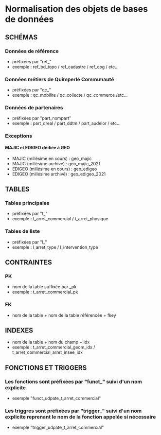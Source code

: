 # Normalisation des objets de bases de données

## SCHÉMAS
### Données de référence
- préfixées par "ref_"
- exemple : ref_bd_topo / ref_cadastre / ref_cog / etc...
### Données métiers de Quimperlé Communauté
- préfixées par "qc_"
- exemple : qc_mobilite / qc_collecte / qc_commerce /etc...
### Données de partenaires
- préfixées par "part_nompart"
- exemple : part_dreal / part_ddtm / part_audelor / etc...
### Exceptions
#### MAJIC et EDIGEO dédiée à GEO
  - MAJIC (millésime en cours) : geo_majic
  - MAJIC (millésime archivé) : geo_majic_2021
  - EDIGEO (millésime en cours) : geo_edigeo
  - EDIGEO (millésime archivé) : geo_edigeo_2021
    
    
## TABLES
### Tables principales
- préfixées par "t_"
- exemple : t_arret_commercial / t_arret_physique
### Tables de liste
- préfixées par "l_"
- exemple : l_arret_type / l_intervention_type

## CONTRAINTES
### PK
- nom de la table suffixée par _pk
- exemple : t_arret_commercial_pk
### FK
- nom de la table + nom de la table référencée + fkey

## INDEXES
- nom de la table + nom du champ + idx
- exemple : t_arret_commercial_geom_idx / t_arret_commercial_arret_insee_idx

## FONCTIONS ET TRIGGERS

### Les fonctions sont préfixées par "funct_" suivi d'un nom explicite
- exemple "funct_udpate_t_arret_commercial"
### Les triggres sont préfixées par "trigger_" suivi d'un nom explicite reprenant le nom de la fonction appelée si nécessaire
- exemple "trigger_udpate_t_arret_commercial"
    
    
